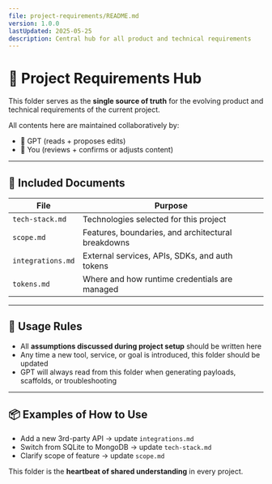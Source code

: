 ```yaml
---
file: project-requirements/README.md
version: 1.0.0
lastUpdated: 2025-05-25
description: Central hub for all product and technical requirements
---
```


# 📘 Project Requirements Hub

This folder serves as the **single source of truth** for the evolving product and technical requirements of the current project.

All contents here are maintained collaboratively by:
- 🤖 GPT (reads + proposes edits)
- 🧑 You (reviews + confirms or adjusts content)

---

## 📁 Included Documents

| File             | Purpose                                              |
|------------------|------------------------------------------------------|
| `tech-stack.md`  | Technologies selected for this project               |
| `scope.md`       | Features, boundaries, and architectural breakdowns   |
| `integrations.md`| External services, APIs, SDKs, and auth tokens       |
| `tokens.md`      | Where and how runtime credentials are managed        |

---

## 🧠 Usage Rules

- All **assumptions discussed during project setup** should be written here
- Any time a new tool, service, or goal is introduced, this folder should be updated
- GPT will always read from this folder when generating payloads, scaffolds, or troubleshooting

---

## 📦 Examples of How to Use

- Add a new 3rd-party API → update `integrations.md`
- Switch from SQLite to MongoDB → update `tech-stack.md`
- Clarify scope of feature → update `scope.md`

This folder is the **heartbeat of shared understanding** in every project.
